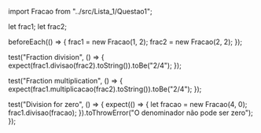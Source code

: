 import Fracao from "../src/Lista_1/Questao1";

let frac1;
let frac2;

beforeEach(() => {
  frac1 = new Fracao(1, 2);
  frac2 = new Fracao(2, 2);
});

test("Fraction division", () => {
  expect(frac1.divisao(frac2).toString()).toBe("2/4");
});

test("Fraction multiplication", () => {
  expect(frac1.multiplicacao(frac2).toString()).toBe("2/4");
});

test("Division for zero", () => {
  expect(() => {
    let fracao = new Fracao(4, 0);
    frac1.divisao(fracao);
  }).toThrowError("O denominador não pode ser zero");
});
